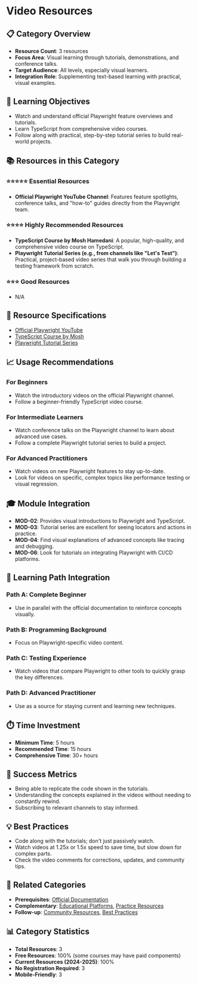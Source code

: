 # Video Resources

## 📋 Category Overview
- **Resource Count**: 3 resources
- **Focus Area**: Visual learning through tutorials, demonstrations, and conference talks.
- **Target Audience**: All levels, especially visual learners.
- **Integration Role**: Supplementing text-based learning with practical, visual examples.

## 🎯 Learning Objectives
- Watch and understand official Playwright feature overviews and tutorials.
- Learn TypeScript from comprehensive video courses.
- Follow along with practical, step-by-step tutorial series to build real-world projects.

## 📚 Resources in this Category

### ⭐⭐⭐⭐⭐ Essential Resources
- **Official Playwright YouTube Channel**: Features feature spotlights, conference talks, and "how-to" guides directly from the Playwright team.

### ⭐⭐⭐⭐ Highly Recommended Resources
- **TypeScript Course by Mosh Hamedani**: A popular, high-quality, and comprehensive video course on TypeScript.
- **Playwright Tutorial Series (e.g., from channels like "Let's Test")**: Practical, project-based video series that walk you through building a testing framework from scratch.

### ⭐⭐⭐ Good Resources
- N/A

## 🔗 Resource Specifications
- [Official Playwright YouTube](../specifications/03-video-resources/official-playwright-youtube.md)
- [TypeScript Course by Mosh](../specifications/03-video-resources/typescript-course-mosh.md)
- [Playwright Tutorial Series](../specifications/03-video-resources/playwright-tutorial-series.md)

## 📈 Usage Recommendations

### For Beginners
- Watch the introductory videos on the official Playwright channel.
- Follow a beginner-friendly TypeScript video course.

### For Intermediate Learners
- Watch conference talks on the Playwright channel to learn about advanced use cases.
- Follow a complete Playwright tutorial series to build a project.

### For Advanced Practitioners
- Watch videos on new Playwright features to stay up-to-date.
- Look for videos on specific, complex topics like performance testing or visual regression.

## 🎓 Module Integration
- **MOD-02**: Provides visual introductions to Playwright and TypeScript.
- **MOD-03**: Tutorial series are excellent for seeing locators and actions in practice.
- **MOD-04**: Find visual explanations of advanced concepts like tracing and debugging.
- **MOD-06**: Look for tutorials on integrating Playwright with CI/CD platforms.

## 🔄 Learning Path Integration

### Path A: Complete Beginner
- Use in parallel with the official documentation to reinforce concepts visually.

### Path B: Programming Background
- Focus on Playwright-specific video content.

### Path C: Testing Experience
- Watch videos that compare Playwright to other tools to quickly grasp the key differences.

### Path D: Advanced Practitioner
- Use as a source for staying current and learning new techniques.

## ⏱️ Time Investment
- **Minimum Time**: 5 hours
- **Recommended Time**: 15 hours
- **Comprehensive Time**: 30+ hours

## 🎯 Success Metrics
- Being able to replicate the code shown in the tutorials.
- Understanding the concepts explained in the videos without needing to constantly rewind.
- Subscribing to relevant channels to stay informed.

## 💡 Best Practices
- Code along with the tutorials; don't just passively watch.
- Watch videos at 1.25x or 1.5x speed to save time, but slow down for complex parts.
- Check the video comments for corrections, updates, and community tips.

## 🔄 Related Categories
- **Prerequisites**: [Official Documentation](./01-official-documentation.md)
- **Complementary**: [Educational Platforms](./02-educational-platforms.md), [Practice Resources](./06-practice-resources.md)
- **Follow-up**: [Community Resources](./04-community-resources.md), [Best Practices](./07-best-practices.md)

## 📊 Category Statistics
- **Total Resources**: 3
- **Free Resources**: 100% (some courses may have paid components)
- **Current Resources (2024-2025)**: 100%
- **No Registration Required**: 3
- **Mobile-Friendly**: 3